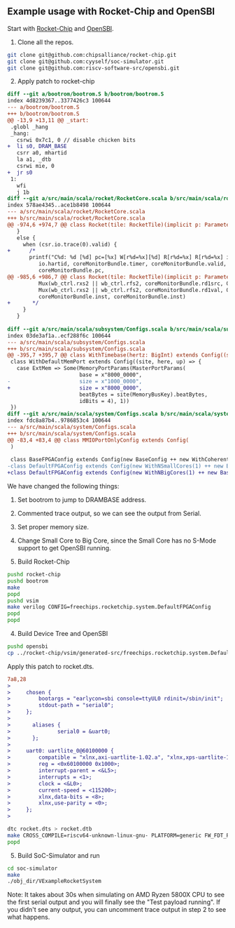 ## Example usage with Rocket-Chip and OpenSBI

Start with [Rocket-Chip](https://github.com/chipsalliance/rocket-chip) and [OpenSBI](https://github.com/riscv-software-src/opensbi).

1. Clone all the repos.

```bash
git clone git@github.com:chipsalliance/rocket-chip.git
git clone git@github.com:cyyself/soc-simulator.git
git clone git@github.com:riscv-software-src/opensbi.git
```

2. Apply patch to rocket-chip

```patch
diff --git a/bootrom/bootrom.S b/bootrom/bootrom.S
index 4d8239367..3377426c3 100644
--- a/bootrom/bootrom.S
+++ b/bootrom/bootrom.S
@@ -13,9 +13,11 @@ _start:
 .globl _hang
 _hang:
   csrwi 0x7c1, 0 // disable chicken bits
+  li s0, DRAM_BASE
   csrr a0, mhartid
   la a1, _dtb
   csrwi mie, 0
+  jr s0
 1:
   wfi
   j 1b
diff --git a/src/main/scala/rocket/RocketCore.scala b/src/main/scala/rocket/RocketCore.scala
index 578ae4345..ace1b8498 100644
--- a/src/main/scala/rocket/RocketCore.scala
+++ b/src/main/scala/rocket/RocketCore.scala
@@ -974,6 +974,7 @@ class Rocket(tile: RocketTile)(implicit p: Parameters) extends CoreModule()(p)
   }
   else {
     when (csr.io.trace(0).valid) {
+      /*
       printf("C%d: %d [%d] pc=[%x] W[r%d=%x][%d] R[r%d=%x] R[r%d=%x] inst=[%x] DASM(%x)\n",
          io.hartid, coreMonitorBundle.timer, coreMonitorBundle.valid,
          coreMonitorBundle.pc,
@@ -985,6 +986,7 @@ class Rocket(tile: RocketTile)(implicit p: Parameters) extends CoreModule()(p)
          Mux(wb_ctrl.rxs2 || wb_ctrl.rfs2, coreMonitorBundle.rd1src, 0.U),
          Mux(wb_ctrl.rxs2 || wb_ctrl.rfs2, coreMonitorBundle.rd1val, 0.U),
          coreMonitorBundle.inst, coreMonitorBundle.inst)
+       */
     }
   }
 
diff --git a/src/main/scala/subsystem/Configs.scala b/src/main/scala/subsystem/Configs.scala
index 03de3af1a..ecf288f6c 100644
--- a/src/main/scala/subsystem/Configs.scala
+++ b/src/main/scala/subsystem/Configs.scala
@@ -395,7 +395,7 @@ class WithTimebase(hertz: BigInt) extends Config((site, here, up) => {
 class WithDefaultMemPort extends Config((site, here, up) => {
   case ExtMem => Some(MemoryPortParams(MasterPortParams(
                       base = x"8000_0000",
-                      size = x"1000_0000",
+                      size = x"8000_0000",
                       beatBytes = site(MemoryBusKey).beatBytes,
                       idBits = 4), 1))
 })
diff --git a/src/main/scala/system/Configs.scala b/src/main/scala/system/Configs.scala
index fdc8a87b4..9786853c4 100644
--- a/src/main/scala/system/Configs.scala
+++ b/src/main/scala/system/Configs.scala
@@ -83,4 +83,4 @@ class MMIOPortOnlyConfig extends Config(
 )
 
 class BaseFPGAConfig extends Config(new BaseConfig ++ new WithCoherentBusTopology)
-class DefaultFPGAConfig extends Config(new WithNSmallCores(1) ++ new BaseFPGAConfig)
+class DefaultFPGAConfig extends Config(new WithNBigCores(1) ++ new BaseFPGAConfig)
```

We have changed the following things:

1. Set bootrom to jump to DRAMBASE address.
2. Commented trace output, so we can see the output from Serial.
3. Set proper memory size.
4. Change Small Core to Big Core, since the Small Core has no S-Mode support to get OpenSBI running.

3. Build Rocket-Chip

```bash
pushd rocket-chip
pushd bootrom
make
popd
pushd vsim
make verilog CONFIG=freechips.rocketchip.system.DefaultFPGAConfig
popd
popd
```

4. Build Device Tree and OpenSBI

```bash
pushd opensbi
cp ../rocket-chip/vsim/generated-src/freechips.rocketchip.system.DefaultFPGAConfig.dts rocket.dts
```

Apply this patch to rocket.dts.

```patch
7a8,28
> 
>     chosen {
>         bootargs = "earlycon=sbi console=ttyUL0 rdinit=/sbin/init";
>         stdout-path = "serial0";
>     };
> 
>       aliases {
>               serial0 = &uart0;
>       };
> 
>     uart0: uartlite_0@60100000 {
>         compatible = "xlnx,axi-uartlite-1.02.a", "xlnx,xps-uartlite-1.00.a";
>         reg = <0x60100000 0x1000>;
>         interrupt-parent = <&L5>;
>         interrupts = <1>;
>         clock = <&L0>;
>         current-speed = <115200>;
>         xlnx,data-bits = <8>;
>         xlnx,use-parity = <0>;
>     };
> 
```

```bash
dtc rocket.dts > rocket.dtb
make CROSS_COMPILE=riscv64-unknown-linux-gnu- PLATFORM=generic FW_FDT_PATH=rocket.dtb -j 16
popd
```

5. Build SoC-Simulator and run

```bash
cd soc-simulator
make
./obj_dir/VExampleRocketSystem
```

Note: It takes about 30s when simulating on AMD Ryzen 5800X CPU to see the first serial output and you will finally see the "Test payload running". If you didn't see any output, you can uncomment trace output in step 2 to see what happens.